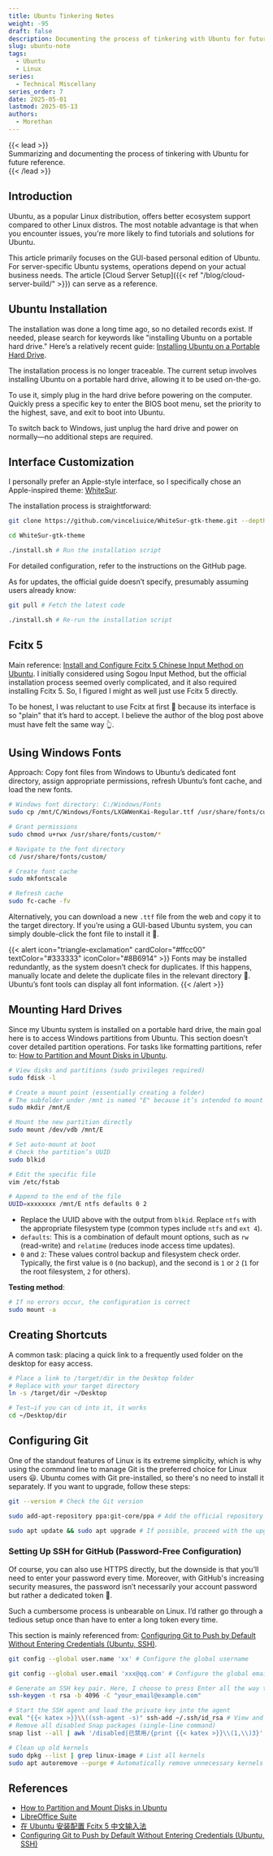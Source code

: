 ```yaml
---
title: Ubuntu Tinkering Notes
weight: -95
draft: false
description: Documenting the process of tinkering with Ubuntu for future reference
slug: ubuntu-note
tags:
  - Ubuntu
  - Linux
series:
  - Technical Miscellany
series_order: 7
date: 2025-05-01
lastmod: 2025-05-13
authors:
  - Morethan
---
```


{{< lead >}}  
Summarizing and documenting the process of tinkering with Ubuntu for future reference.  
{{< /lead >}}  

## Introduction  

Ubuntu, as a popular Linux distribution, offers better ecosystem support compared to other Linux distros. The most notable advantage is that when you encounter issues, you're more likely to find tutorials and solutions for Ubuntu.  

This article primarily focuses on the GUI-based personal edition of Ubuntu. For server-specific Ubuntu systems, operations depend on your actual business needs. The article [Cloud Server Setup]({{< ref "/blog/cloud-server-build/" >}}) can serve as a reference.  

## Ubuntu Installation  

The installation was done a long time ago, so no detailed records exist. If needed, please search for keywords like "installing Ubuntu on a portable hard drive." Here’s a relatively recent guide: [Installing Ubuntu on a Portable Hard Drive](https://blog.csdn.net/qq_52034548/article/details/131581118).  

The installation process is no longer traceable. The current setup involves installing Ubuntu on a portable hard drive, allowing it to be used on-the-go.  

To use it, simply plug in the hard drive before powering on the computer. Quickly press a specific key to enter the BIOS boot menu, set the priority to the highest, save, and exit to boot into Ubuntu.  

To switch back to Windows, just unplug the hard drive and power on normally—no additional steps are required.  

## Interface Customization  

I personally prefer an Apple-style interface, so I specifically chose an Apple-inspired theme: [WhiteSur](https://github.com/vinceliuice/WhiteSur-gtk-theme).  

The installation process is straightforward:  

```bash  
git clone https://github.com/vinceliuice/WhiteSur-gtk-theme.git --depth=1  

cd WhiteSur-gtk-theme  

./install.sh # Run the installation script  
```  

For detailed configuration, refer to the instructions on the GitHub page.  

As for updates, the official guide doesn’t specify, presumably assuming users already know:  

```bash  
git pull # Fetch the latest code  

./install.sh # Re-run the installation script  
```  

## Fcitx 5  

Main reference: [Install and Configure Fcitx 5 Chinese Input Method on Ubuntu](https://muzing.top/posts/3fc249cf/). I initially considered using Sogou Input Method, but the official installation process seemed overly complicated, and it also required installing Fcitx 5. So, I figured I might as well just use Fcitx 5 directly.  

To be honest, I was reluctant to use Fcitx at first 🥲 because its interface is so "plain" that it’s hard to accept. I believe the author of the blog post above must have felt the same way 👆.

## Using Windows Fonts  

Approach: Copy font files from Windows to Ubuntu’s dedicated font directory, assign appropriate permissions, refresh Ubuntu’s font cache, and load the new fonts.  

```bash  
# Windows font directory: C:/Windows/Fonts  
sudo cp /mnt/C/Windows/Fonts/LXGWWenKai-Regular.ttf /usr/share/fonts/custom/LXGWWenKai-Regular.ttf  

# Grant permissions  
sudo chmod u+rwx /usr/share/fonts/custom/*  

# Navigate to the font directory  
cd /usr/share/fonts/custom/  

# Create font cache  
sudo mkfontscale  

# Refresh cache  
sudo fc-cache -fv  
```  

Alternatively, you can download a new `.ttf` file from the web and copy it to the target directory. If you’re using a GUI-based Ubuntu system, you can simply double-click the font file to install it 🥰.  


{{< alert icon="triangle-exclamation" cardColor="#ffcc00" textColor="#333333" iconColor="#8B6914" >}}
Fonts may be installed redundantly, as the system doesn’t check for duplicates. If this happens, manually locate and delete the duplicate files in the relevant directory 🥲. Ubuntu’s font tools can display all font information.
{{< /alert >}}

## Mounting Hard Drives  

Since my Ubuntu system is installed on a portable hard drive, the main goal here is to access Windows partitions from Ubuntu. This section doesn’t cover detailed partition operations. For tasks like formatting partitions, refer to: [How to Partition and Mount Disks in Ubuntu](https://cloud.tencent.com/developer/article/2456171).  

```bash  
# View disks and partitions (sudo privileges required)  
sudo fdisk -l  

# Create a mount point (essentially creating a folder)  
# The subfolder under /mnt is named "E" because it’s intended to mount the E drive  
sudo mkdir /mnt/E  

# Mount the new partition directly  
sudo mount /dev/vdb /mnt/E  

# Set auto-mount at boot  
# Check the partition’s UUID  
sudo blkid  

# Edit the specific file  
vim /etc/fstab  

# Append to the end of the file  
UUID=xxxxxxxx /mnt/E ntfs defaults 0 2  
```  

- Replace the UUID above with the output from `blkid`. Replace `ntfs` with the appropriate filesystem type (common types include `ntfs` and `ext 4`).  
- `defaults`: This is a combination of default mount options, such as `rw` (read-write) and `relatime` (reduces inode access time updates).  
- `0` and `2`: These values control backup and filesystem check order. Typically, the first value is `0` (no backup), and the second is `1` or `2` (`1` for the root filesystem, `2` for others).  

**Testing method**:  

```bash  
# If no errors occur, the configuration is correct  
sudo mount -a  
```  

## Creating Shortcuts  

A common task: placing a quick link to a frequently used folder on the desktop for easy access.  

```bash  
# Place a link to /target/dir in the Desktop folder  
# Replace with your target directory  
ln -s /target/dir ~/Desktop  

# Test—if you can cd into it, it works  
cd ~/Desktop/dir  
```  

## Configuring Git

One of the standout features of Linux is its extreme simplicity, which is why using the command line to manage Git is the preferred choice for Linux users 😃. Ubuntu comes with Git pre-installed, so there's no need to install it separately. If you want to upgrade, follow these steps:

```bash
git --version # Check the Git version

sudo add-apt-repository ppa:git-core/ppa # Add the official repository

sudo apt update && sudo apt upgrade # If possible, proceed with the upgrade
```

### Setting Up SSH for GitHub (Password-Free Configuration)

Of course, you can also use HTTPS directly, but the downside is that you’ll need to enter your password every time. Moreover, with GitHub's increasing security measures, the password isn’t necessarily your account password but rather a dedicated token 🥲.

Such a cumbersome process is unbearable on Linux. I’d rather go through a tedious setup once than have to enter a long token every time.

This section is mainly referenced from: [Configuring Git to Push by Default Without Entering Credentials (Ubuntu, SSH)](https://blog.csdn.net/qq_22841387/article/details/145183746).

```bash
git config --global user.name 'xx' # Configure the global username

git config --global user.email 'xxx@qq.com' # Configure the global email account

# Generate an SSH key pair. Here, I choose to press Enter all the way through.
ssh-keygen -t rsa -b 4096 -C "your_email@example.com"

# Start the SSH agent and load the private key into the agent
eval "{{< katex >}}\\((ssh-agent -s)" ssh-add ~/.ssh/id_rsa # View and copy the public key content cat ~/.ssh/id_rsa.pub # Add this new SSH key to your GitHub account. # Change an existing HTTPS-linked repository to an SSH link git remote rm origin git remote add origin git@github.com:username/repository.git ``` ## Installing and Managing Software Software installation on Ubuntu generally falls into the following categories: 1. Via the built-in Snap store 2. Via `apt` 3. Via `.deb` packages 4. Via `curl` Different installation methods require different management approaches. `curl` installations are the most cumbersome to manage, while others can be handled easily with their respective package managers. ### Snap Simply open the Snap store to install software effortlessly, though the packages are often outdated. ### apt ```bash # Install software sudo apt install xxx # Update packages sudo apt update # Sync package info from remote repositories without upgrading apt list --upgradable # View upgradable packages # Upgrade all available packages without handling dependency changes sudo apt upgrade sudo apt full-upgrade # Full upgrade sudo do-release-upgrade # Upgrade across major Ubuntu versions # check packages sudo apt-cache search wps # check packages with key word wps # Remove packages sudo apt remove xxx sudo apt autoremove # Clean up residuals ``` ### deb After downloading a `.deb` package from a browser, double-clicking it will install it directly. Internally, this uses `apt`, so management is the same as with `apt`. ```bash # Install via double-click # Uninstall via apt sudo apt remove xxx sudo apt autoremove # Clean up residuals ``` ### curl Download and execute installation scripts directly from a URL using `curl`. Software installed this way is harder to manage because the actual installation process is script-driven and difficult to monitor. ```bash # Example: Installing the Zed editor curl -f https://zed.dev/install.sh | sh # Uninstalling is usually messy # First, fetch the installation script curl -f https://zed.dev/install.sh -o install.sh # Have an AI parse the script # Then follow the AI’s instructions to manually uninstall ``` ## Office Suite As we all know, Microsoft Office cannot run directly on Linux 😅. However, viewing and editing `doc` files is often unavoidable. Therefore, here’s a recommended Office alternative for Linux: **LibreOffice**. The installation steps are as follows: ```bash sudo add-apt-repository ppa:libreoffice/ppa sudo apt update sudo apt install libreoffice ``` Before installing LibreOffice, I also tried using **WPS** to edit Office files, but for some reason, it kept causing system errors, so I eventually abandoned it. > [!NOTE] Title > If switching away from Office makes you feel lost, [Wine](https://www.winehq.org/) might be your savior—it’s the sorcery that runs Windows apps on Linux! ## Storage Cleanup ```bash # Remove orphaned dependencies sudo apt autoremove # Clear apt cache sudo du -sh /var/cache/apt # Check apt cache size sudo apt autoclean # Auto-clean sudo apt clean # Full clean # Clear system logs journalctl --disk-usage # Check system log size sudo journalctl --vacuum-time=3 d # Remove logs older than 3 days # Clear .cache cd .cache # execute at ~ du -sh * # Check cache size rm -r folder_name # delete the folder recursively # Clean up old Snap versions snap list --all # List all Snap packages # List all disabled packages (single-line command) echo -e "\\033[1 mDisabled Snap Packages and Their Sizes:\\033[0 m" && snap list --all | awk '/disabled|已禁用/{print\\)1}' | while read -r pkg; do size={{< katex >}}\\((snap info "\\)pkg" | awk '/installed:/ {print {{< katex >}}\\(4}'); printf "%-30 s %10 s\\n" "\\)pkg" "{{< katex >}}\\(size"; done | sort -k 2 -h && echo -e "\\n\\033[1 mTotal Size:\\)(snap list --all | awk '/disabled|已禁用/{print {{< katex >}}\\(1}' | xargs -I{} snap info {} | awk '/installed:/ {sum +=\\)3} END {print sum/1024 "MB"}')\033[0 m"  
# Remove all disabled Snap packages (single-line command)  
snap list --all | awk '/disabled|已禁用/{print {{< katex >}}\\(1,\\)3}' | while read snapname revision; do snap remove "{{< katex >}}\\(snapname" --revision="\\)revision"; done  

# Clean up old kernels  
sudo dpkg --list | grep linux-image # List all kernels  
sudo apt autoremove --purge # Automatically remove unnecessary kernels  
```  

## References  

- [How to Partition and Mount Disks in Ubuntu](https://cloud.tencent.com/developer/article/2456171)
- [LibreOffice Suite](https://cn.linux-terminal.com/?p=1602)
- [在 Ubuntu 安装配置 Fcitx 5 中文输入法](https://muzing.top/posts/3fc249cf/)
- [Configuring Git to Push by Default Without Entering Credentials (Ubuntu, SSH)](https://blog.csdn.net/qq_22841387/article/details/145183746)
